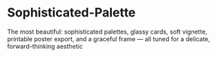 # Sophisticated-Palette
The most beautiful: sophisticated palettes, glassy cards, soft vignette, printable poster export, and a graceful frame — all tuned for a delicate, forward-thinking aesthetic
